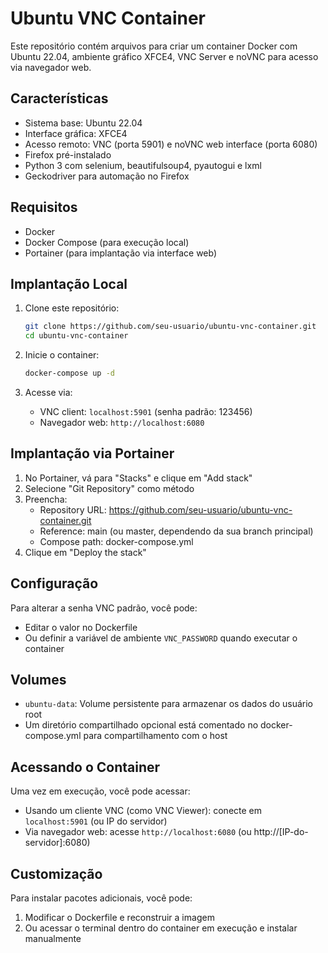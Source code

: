 # Ubuntu VNC Container

Este repositório contém arquivos para criar um container Docker com Ubuntu 22.04, ambiente gráfico XFCE4, VNC Server e noVNC para acesso via navegador web.

## Características

- Sistema base: Ubuntu 22.04
- Interface gráfica: XFCE4
- Acesso remoto: VNC (porta 5901) e noVNC web interface (porta 6080)
- Firefox pré-instalado
- Python 3 com selenium, beautifulsoup4, pyautogui e lxml
- Geckodriver para automação no Firefox

## Requisitos

- Docker
- Docker Compose (para execução local)
- Portainer (para implantação via interface web)

## Implantação Local

1. Clone este repositório:
   ```bash
   git clone https://github.com/seu-usuario/ubuntu-vnc-container.git
   cd ubuntu-vnc-container
   ```

2. Inicie o container:
   ```bash
   docker-compose up -d
   ```

3. Acesse via:
   - VNC client: `localhost:5901` (senha padrão: 123456)
   - Navegador web: `http://localhost:6080`

## Implantação via Portainer

1. No Portainer, vá para "Stacks" e clique em "Add stack"
2. Selecione "Git Repository" como método
3. Preencha:
   - Repository URL: https://github.com/seu-usuario/ubuntu-vnc-container.git
   - Reference: main (ou master, dependendo da sua branch principal)
   - Compose path: docker-compose.yml
4. Clique em "Deploy the stack"

## Configuração

Para alterar a senha VNC padrão, você pode:

- Editar o valor no Dockerfile
- Ou definir a variável de ambiente `VNC_PASSWORD` quando executar o container

## Volumes

- `ubuntu-data`: Volume persistente para armazenar os dados do usuário root
- Um diretório compartilhado opcional está comentado no docker-compose.yml para compartilhamento com o host

## Acessando o Container

Uma vez em execução, você pode acessar:

- Usando um cliente VNC (como VNC Viewer): conecte em `localhost:5901` (ou IP do servidor)
- Via navegador web: acesse `http://localhost:6080` (ou http://[IP-do-servidor]:6080)

## Customização

Para instalar pacotes adicionais, você pode:

1. Modificar o Dockerfile e reconstruir a imagem
2. Ou acessar o terminal dentro do container em execução e instalar manualmente